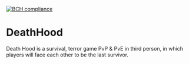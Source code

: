[![BCH compliance](https://bettercodehub.com/edge/badge/Pedrobusou/DeathHood?branch=master)](https://bettercodehub.com/)

# DeathHood
Death Hood is a survival, terror game PvP &amp; PvE in third person, in which players will face each other to be the last survivor.
